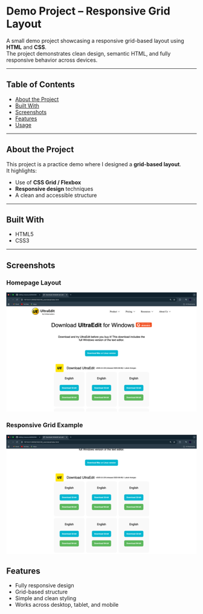 # Demo Project – Responsive Grid Layout

A small demo project showcasing a responsive grid-based layout using **HTML** and **CSS**.  
The project demonstrates clean design, semantic HTML, and fully responsive behavior across devices.

---

## Table of Contents

- [About the Project](#about-the-project)  
- [Built With](#built-with)  
- [Screenshots](#screenshots)  
- [Features](#features)   
- [Usage](#usage)  

---

## About the Project

This project is a practice demo where I designed a **grid-based layout**.  
It highlights:

- Use of **CSS Grid / Flexbox**  
- **Responsive design** techniques  
- A clean and accessible structure  

---

## Built With

- HTML5  
- CSS3  

---

## Screenshots

### Homepage Layout
![Homepage Screenshot](Screenshot%202025-08-27%20at%207.58.04%20AM.png)

### Responsive Grid Example
![Responsive Grid Screenshot](Screenshot%202025-08-27%20at%207.58.20%20AM.png)


## Features

- Fully responsive design  
- Grid-based structure  
- Simple and clean styling  
- Works across desktop, tablet, and mobile  
